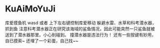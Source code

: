 # KuAiMoYuJi
库爱摸鱼机
wasd 或者 上下左右键控制库爱移动
躲避水雷、水草和科考潜水器，抓到鱼
注意科考潜水器正在研究该海域的鲨鱼情况，因此可能突然一只鲨鱼就被送到了潜水器那里。小心别碰到。
撞潜水器是违法行为！
还有一些按键有妙用，自已摸索~
还埋了一个彩蛋，自己找~~
